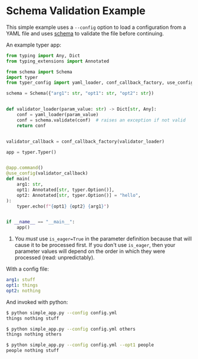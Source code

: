 # Schema Validation Example

This simple example uses a `--config` option to load a configuration from a YAML file and uses [schema](https://github.com/keleshev/schema) to validate the file before continuing.

An example typer app:
```python title="simple_app.py"
from typing import Any, Dict
from typing_extensions import Annotated

from schema import Schema
import typer
from typer_config import yaml_loader, conf_callback_factory, use_config

schema = Schema({"arg1": str, "opt1": str, "opt2": str})


def validator_loader(param_value: str) -> Dict[str, Any]:
    conf = yaml_loader(param_value)
    conf = schema.validate(conf)  # raises an exception if not valid
    return conf


validator_callback = conf_callback_factory(validator_loader)

app = typer.Typer()


@app.command()
@use_config(validator_callback)
def main(
    arg1: str,
    opt1: Annotated[str, typer.Option()],
    opt2: Annotated[str, typer.Option()] = "hello",
):
    typer.echo(f"{opt1} {opt2} {arg1}")


if __name__ == "__main__":
    app()
```

1. You _must_ use `is_eager=True` in the parameter definition because that will cause it to be processed first.
   If you don't use `is_eager`, then your parameter values will depend on the order in which they were processed (read: unpredictably).

With a config file:

```yaml title="config.yml"
arg1: stuff
opt1: things
opt2: nothing
```

And invoked with python:

```bash
$ python simple_app.py --config config.yml
things nothing stuff

$ python simple_app.py --config config.yml others
things nothing others

$ python simple_app.py --config config.yml --opt1 people
people nothing stuff
```
